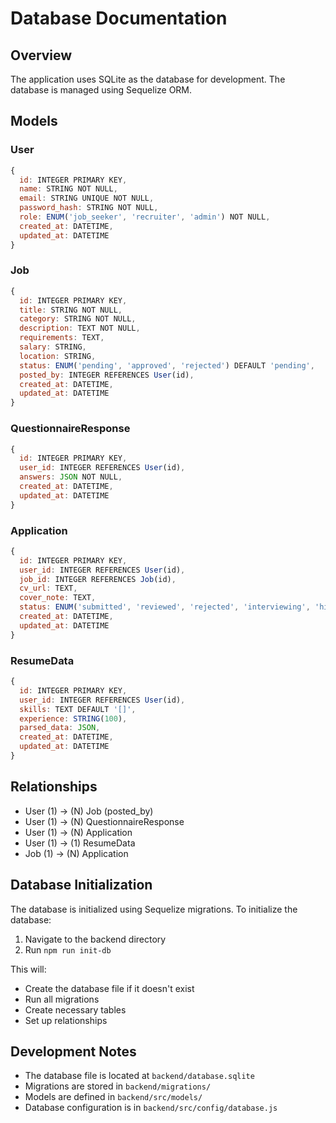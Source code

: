 # Database Documentation

## Overview
The application uses SQLite as the database for development. The database is managed using Sequelize ORM.

## Models

### User
```javascript
{
  id: INTEGER PRIMARY KEY,
  name: STRING NOT NULL,
  email: STRING UNIQUE NOT NULL,
  password_hash: STRING NOT NULL,
  role: ENUM('job_seeker', 'recruiter', 'admin') NOT NULL,
  created_at: DATETIME,
  updated_at: DATETIME
}
```

### Job
```javascript
{
  id: INTEGER PRIMARY KEY,
  title: STRING NOT NULL,
  category: STRING NOT NULL,
  description: TEXT NOT NULL,
  requirements: TEXT,
  salary: STRING,
  location: STRING,
  status: ENUM('pending', 'approved', 'rejected') DEFAULT 'pending',
  posted_by: INTEGER REFERENCES User(id),
  created_at: DATETIME,
  updated_at: DATETIME
}
```

### QuestionnaireResponse
```javascript
{
  id: INTEGER PRIMARY KEY,
  user_id: INTEGER REFERENCES User(id),
  answers: JSON NOT NULL,
  created_at: DATETIME,
  updated_at: DATETIME
}
```

### Application
```javascript
{
  id: INTEGER PRIMARY KEY,
  user_id: INTEGER REFERENCES User(id),
  job_id: INTEGER REFERENCES Job(id),
  cv_url: TEXT,
  cover_note: TEXT,
  status: ENUM('submitted', 'reviewed', 'rejected', 'interviewing', 'hired') DEFAULT 'submitted',
  created_at: DATETIME,
  updated_at: DATETIME
}
```

### ResumeData
```javascript
{
  id: INTEGER PRIMARY KEY,
  user_id: INTEGER REFERENCES User(id),
  skills: TEXT DEFAULT '[]',
  experience: STRING(100),
  parsed_data: JSON,
  created_at: DATETIME,
  updated_at: DATETIME
}
```

## Relationships

- User (1) -> (N) Job (posted_by)
- User (1) -> (N) QuestionnaireResponse
- User (1) -> (N) Application
- User (1) -> (1) ResumeData
- Job (1) -> (N) Application

## Database Initialization

The database is initialized using Sequelize migrations. To initialize the database:

1. Navigate to the backend directory
2. Run `npm run init-db`

This will:
- Create the database file if it doesn't exist
- Run all migrations
- Create necessary tables
- Set up relationships

## Development Notes

- The database file is located at `backend/database.sqlite`
- Migrations are stored in `backend/migrations/`
- Models are defined in `backend/src/models/`
- Database configuration is in `backend/src/config/database.js` 